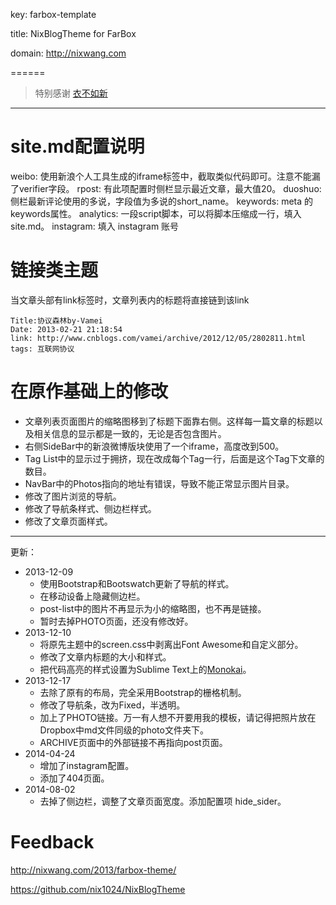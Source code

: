 key: farbox-template

title: NixBlogTheme for FarBox 

domain: http://nixwang.com  

======

> 特别感谢
[衣不如新](http://motype.org/‎)


---
# site.md配置说明   
    
weibo: 使用新浪个人工具生成的iframe标签中，截取类似代码即可。注意不能漏了verifier字段。 
rpost: 有此项配置时侧栏显示最近文章，最大值20。
duoshuo: 侧栏最新评论使用的多说，字段值为多说的short_name。 
keywords: meta 的keywords属性。
analytics: 一段script脚本，可以将脚本压缩成一行，填入site.md。
instagram: 填入 instagram 账号

# 链接类主题   
当文章头部有link标签时，文章列表内的标题将直接链到该link  
 
    Title:协议森林by-Vamei
    Date: 2013-02-21 21:18:54  
    link: http://www.cnblogs.com/vamei/archive/2012/12/05/2802811.html  
    tags: 互联网协议  

# 在原作基础上的修改

- 文章列表页面图片的缩略图移到了标题下面靠右侧。这样每一篇文章的标题以及相关信息的显示都是一致的，无论是否包含图片。
- 右侧SideBar中的新浪微博版块使用了一个iframe，高度改到500。
- Tag List中的显示过于拥挤，现在改成每个Tag一行，后面是这个Tag下文章的数目。
- NavBar中的Photos指向的地址有错误，导致不能正常显示图片目录。
- 修改了图片浏览的导航。
- 修改了导航条样式、侧边栏样式。
- 修改了文章页面样式。

-------

更新：

- 2013-12-09 
    - 使用Bootstrap和Bootswatch更新了导航的样式。
    - 在移动设备上隐藏侧边栏。
    - post-list中的图片不再显示为小的缩略图，也不再是链接。
    - 暂时去掉PHOTO页面，还没有修改好。
- 2013-12-10
    - 将原先主题中的screen.css中剥离出Font Awesome和自定义部分。
    - 修改了文章内标题的大小和样式。
    - 把代码高亮的样式设置为Sublime Text上的[Monokai](https://github.com/richleland/pygments-css/blob/master/monokai.css)。
- 2013-12-17
    - 去除了原有的布局，完全采用Bootstrap的栅格机制。
    - 修改了导航条，改为Fixed，半透明。
    - 加上了PHOTO链接。万一有人想不开要用我的模板，请记得把照片放在Dropbox中md文件同级的photo文件夹下。
    - ARCHIVE页面中的外部链接不再指向post页面。
- 2014-04-24
    - 增加了instagram配置。
    - 添加了404页面。
- 2014-08-02
    - 去掉了侧边栏，调整了文章页面宽度。添加配置项 hide_sider。

# Feedback
http://nixwang.com/2013/farbox-theme/

https://github.com/nix1024/NixBlogTheme
